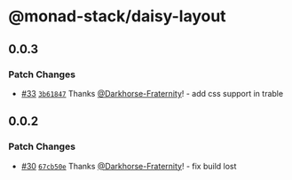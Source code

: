 # @monad-stack/daisy-layout

## 0.0.3

### Patch Changes

- [#33](https://github.com/Darkhorse-Fraternity/monad-stack/pull/33) [`3b61847`](https://github.com/Darkhorse-Fraternity/monad-stack/commit/3b61847d530a3d95e1f375d04480ac1c83eab72c) Thanks [@Darkhorse-Fraternity](https://github.com/Darkhorse-Fraternity)! - add css support in trable

## 0.0.2

### Patch Changes

- [#30](https://github.com/Darkhorse-Fraternity/monad-stack/pull/30) [`67cb50e`](https://github.com/Darkhorse-Fraternity/monad-stack/commit/67cb50e5798935483152d115c090cf73fac37b61) Thanks [@Darkhorse-Fraternity](https://github.com/Darkhorse-Fraternity)! - fix build lost
